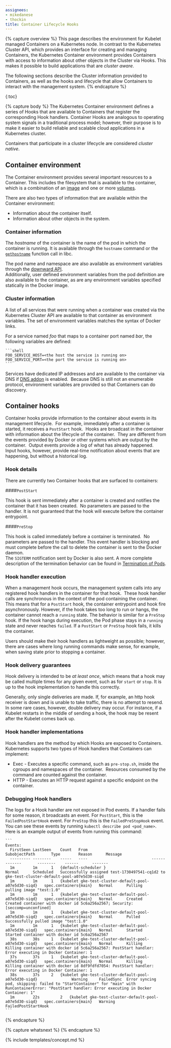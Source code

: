 ```yaml
---
assignees:
- mikedanese
- thockin
title: Container Lifecycle Hooks
---
```


{% capture overview %}
This page describes the environment for Kubelet managed Containers on a Kubernetes node.
In contrast to the Kubernetes Cluster API, 
which provides an interface for creating and managing Containers,
the Kubernetes Container environment provides Containers with access to information about other objects in the Cluster via Hooks. 
This makes it possible to build applications that are *cluster aware*.

The following sections describe the Cluster information provided to Containers, 
as well as the hooks and lifecycle that allow Containers to interact with the management system.
{% endcapture %}

{:toc}

{% capture body %}
The Kubernetes Container environment defines a series of Hooks that are available to Containers that register the corresponding Hook handlers.
Container Hooks are analogous to operating system signals in a traditional process model;
however, their purpose is to make it easier to build reliable and scalable cloud applications in a Kubernetes cluster. 

Containers that participate in a cluster lifecycle are considered *cluster native*.


## Container environment

The Container environment provides several important resources to a Container.
This includes the filesystem that is available to the container, 
which is a combination of an [image](/docs/concepts/workloads/containers/images) and one or more [volumes](/docs/concepts/storage/volumes).

There are also two types of information that are available within the Container environment:

* Information about the container itself.
* Information about other objects in the system.

### Container information

The *hostname* of the container is the name of the pod in which the container is running. 
It is available through the `hostname` command or the [`gethostname`](http://man7.org/linux/man-pages/man2/gethostname.2.html) function call in libc.

The pod name and namespace are also available as environment variables through the [downward API](/docs/user-guide/downward-api).  
Additionally, user defined environment variables from the pod definition are also available to the container, 
as are any environment variables specified statically in the Docker image.

### Cluster information

A list of all services that were running when a container was created via the Kubernetes Cluster API are available to that container as environment variables.
The set of environment variables matches the syntax of Docker links.

For a service named *foo* that maps to a container port named *bar*, 
the following variables are defined:

	```shell
	FOO_SERVICE_HOST=<the host the service is running on>
	FOO_SERVICE_PORT=<the port the service is running on>
	```

Services have dedicated IP addresses and are available to the container via DNS
if [DNS addon](http://releases.k8s.io/{{page.githubbranch}}/cluster/addons/dns/) is enabled. 
Because DNS is still not an enumerable protocol, 
environment variables are provided so that Containers can do discovery.

## Container hooks

Container hooks provide information to the container about events in its management lifecycle.  
For example, immediately after a container is started, it receives a `PostStart` hook.  
Hooks are broadcast in the container with information about the lifecycle of the container.  
They are different from the events provided by Docker or other systems which are output by the container.  
Output events provide a log of what has already happened.  
Input hooks, however, provide real-time notification about events that are happening, but without a historical log.

### Hook details

There are currently two Container hooks that are surfaced to containers:

####`PostStart`

This hook is sent immediately after a container is created and notifies the container that it has been created.  
No parameters are passed to the handler. 
It is not guaranteed that the hook will execute before the container entrypoint.

####`PreStop`

This hook is called immediately before a container is terminated. 
No parameters are passed to the handler. 
This event handler is blocking and must complete before the call to delete the container is sent to the Docker daemon.  
The `SIGTERM` notification sent by Docker is also sent. 
A more complete description of the termination behavior can be found in [Termination of Pods](/docs/user-guide/pods/#termination-of-pods).

### Hook handler execution

When a management hook occurs, 
the management system calls into any registered hook handlers in the container for that hook.  
These hook handler calls are synchronous in the context of the pod containing the container. 
This means that for a `PostStart` hook, 
the container entrypoint and hook fire asynchronously. 
However, if the hook takes too long to run or hangs, 
the container cannot reach a `running` state. 
The behavior is similar for a `PreStop` hook. 
If the hook hangs during execution, 
the Pod phase stays in a `running` state and never reaches `failed`. 
If a `PostStart` or `PreStop` hook fails, 
it kills the container.

Users should make their hook handlers as lightweight as possible;
however, there are cases where long running commands make sense, 
for example, when saving state prior to stopping a container.

### Hook delivery guarantees

Hook delivery is intended to be *at least once*, 
which means that a hook may be called multiple times for any given event, 
such as for `start` or `stop`.
It is up to the hook implementation to handle this correctly.

Generally, only single deliveries are made. 
If, for example, an http hook receiver is down and is unable to take traffic, 
there is no attempt to resend.  
In some rare cases, however, double delivery may occur.
For instance, if a Kubelet restarts in the middle of sending a hook, 
the hook may be resent after the Kubelet comes back up.


### Hook handler implementations

Hook handlers are the method by which Hooks are exposed to Containers.  
Kubernetes supports two types of Hook handlers that Containers can implement:

* Exec - Executes a specific command, such as `pre-stop.sh`, inside the cgroups and namespaces of the container.  
Resources consumed by the command are counted against the container.
* HTTP - Executes an HTTP request against a specific endpoint on the container.

### Debugging Hook handlers

The logs for a Hook handler are not exposed in Pod events. 
If a handler fails for some reason, it broadcasts an event. 
For `PostStart`, this is the `FailedPostStartHook` event. 
For `PreStop` this is the `FailedPreStopHook` event. 
You can see these events by running `kubectl describe pod <pod_name>`. 
Here is an example output of events from running this command:

	```
	Events:
	  FirstSeen	LastSeen	Count	From							SubobjectPath		Type		Reason		Message
	  ---------	--------	-----	----							-------------		--------	------		-------
	  1m		1m		1	{default-scheduler }								Normal		Scheduled	Successfully assigned test-1730497541-cq1d2 to gke-test-cluster-default-pool-a07e5d30-siqd
	  1m		1m		1	{kubelet gke-test-cluster-default-pool-a07e5d30-siqd}	spec.containers{main}	Normal		Pulling		pulling image "test:1.0"
	  1m		1m		1	{kubelet gke-test-cluster-default-pool-a07e5d30-siqd}	spec.containers{main}	Normal		Created		Created container with docker id 5c6a256a2567; Security:[seccomp=unconfined]
	  1m		1m		1	{kubelet gke-test-cluster-default-pool-a07e5d30-siqd}	spec.containers{main}	Normal		Pulled		Successfully pulled image "test:1.0"
	  1m		1m		1	{kubelet gke-test-cluster-default-pool-a07e5d30-siqd}	spec.containers{main}	Normal		Started		Started container with docker id 5c6a256a2567
	  38s		38s		1	{kubelet gke-test-cluster-default-pool-a07e5d30-siqd}	spec.containers{main}	Normal		Killing		Killing container with docker id 5c6a256a2567: PostStart handler: Error executing in Docker Container: 1
	  37s		37s		1	{kubelet gke-test-cluster-default-pool-a07e5d30-siqd}	spec.containers{main}	Normal		Killing		Killing container with docker id 8df9fdfd7054: PostStart handler: Error executing in Docker Container: 1
	  38s		37s		2	{kubelet gke-test-cluster-default-pool-a07e5d30-siqd}				Warning		FailedSync	Error syncing pod, skipping: failed to "StartContainer" for "main" with RunContainerError: "PostStart handler: Error executing in Docker Container: 1"
	  1m 		22s 		2 	{kubelet gke-test-cluster-default-pool-a07e5d30-siqd}	spec.containers{main}	Warning		FailedPostStartHook	
	``` 
{% endcapture %}


{% capture whatsnext %}
{% endcapture %}

{% include templates/concept.md %}